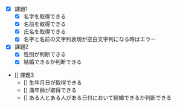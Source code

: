 * [x] 課題1
  * [x] 名字を取得できる
  * [x] 名前を取得できる
  * [x] 氏名を取得できる
  * [x] 名字と名前の文字列表現が空白文字列になる時はエラー

* [x] 課題2
  * [x] 性別が判断できる
  * [x] 結婚できるか判断できる

* [] 課題3
  * [] 生年月日が取得できる
  * [] 満年齢が取得できる
  * [] ある人とある人がある日付において結婚できるか判断できる

